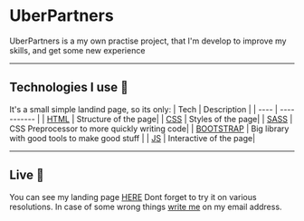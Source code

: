 # UberPartners
UberPartners is a my own practise project, that I'm develop to improve my skills, and get some new experience
___
## Technologies I use 🔧
It's a small simple landind page, so its only:
| Tech | Description |
| ---- | ----------- |
| [HTML](https://www.w3schools.com/html/) | Structure of the page|
| [CSS](https://www.w3schools.com/css/) | Styles of the page|
| [SASS](https://sass-lang.com/documentation) | CSS Preprocessor to more quickly writing code|
| [BOOTSTRAP](https://getbootstrap.com/docs/4.4/getting-started/introduction/) | Big library with good tools to make good stuff |
| [JS](https://www.w3schools.com/js/) | Interactive of the page|
___
## Live 📍
You can see my landing page [HERE](https://exhaustedd.github.io/Bootstrap-Grid-Landing-Page/) Dont forget to try it on various resolutions. In case of some wrong things [write me](mailto:kysil_jenia@ukr.net) on my email address.